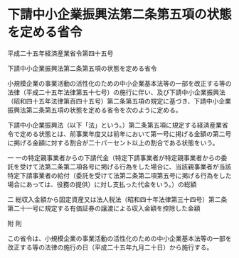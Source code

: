 # 下請中小企業振興法第二条第五項の状態を定める省令

平成二十五年経済産業省令第四十五号

下請中小企業振興法第二条第五項の状態を定める省令

小規模企業の事業活動の活性化のための中小企業基本法等の一部を改正する等の法律（平成二十五年法律第五十七号）の施行に伴い、及び下請中小企業振興法（昭和四十五年法律第百四十五号）第二条第五項の規定に基づき、下請中小企業振興法第二条第五項の状態を定める省令を次のように定める。

下請中小企業振興法（以下「法」という。）第二条第五項に規定する経済産業省令で定める状態とは、前事業年度又は前年において第一号に掲げる金額の第二号に掲げる金額に対する割合が二十パーセント以上の割合である状態をいう。

一 一の特定親事業者からの下請代金（特定下請事業者が特定親事業者からの委託を受けて法第二条第二項各号に掲げる行為をした場合に、当該親事業者が当該特定下請事業者の給付（委託を受けて法第二条第二項第五号に掲げる行為をした場合にあっては、役務の提供）に対し支払った代金をいう。）の総額

二 総収入金額から固定資産又は法人税法（昭和四十年法律第三十四号）第二条第二十一号に規定する有価証券の譲渡による収入金額を控除した金額

附 則

この省令は、小規模企業の事業活動の活性化のための中小企業基本法等の一部を改正する等の法律の施行の日（平成二十五年九月二十日）から施行する。
